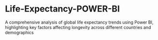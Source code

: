 # Life-Expectancy-POWER-BI
A comprehensive analysis of global life expectancy trends using Power BI, highlighting key factors affecting longevity across different countries and demographics
